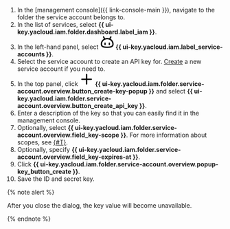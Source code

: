1. In the [management console]({{ link-console-main }}), navigate to the folder the service account belongs to.
1. In the list of services, select **{{ ui-key.yacloud.iam.folder.dashboard.label_iam }}**.
1. In the left-hand panel, select ![FaceRobot](../../_assets/console-icons/face-robot.svg) **{{ ui-key.yacloud.iam.label_service-accounts }}**.
1. Select the service account to create an API key for. [Create](../../iam/operations/sa/create.md) a new service account if you need to.
1. In the top panel, click ![image](../../_assets/console-icons/plus.svg) **{{ ui-key.yacloud.iam.folder.service-account.overview.button_create-key-popup }}** and select **{{ ui-key.yacloud.iam.folder.service-account.overview.button_create_api_key }}**.
1. Enter a description of the key so that you can easily find it in the management console.
1. Optionally, select **{{ ui-key.yacloud.iam.folder.service-account.overview.field_key-scope }}**. For more information about scopes, see [{#T}](../../iam/concepts/authorization/api-key.md#scoped-api-keys).
1. Optionally, specify **{{ ui-key.yacloud.iam.folder.service-account.overview.field_key-expires-at }}**.
1. Click **{{ ui-key.yacloud.iam.folder.service-account.overview.popup-key_button_create }}**.
1. Save the ID and secret key.

  {% note alert %}

  After you close the dialog, the key value will become unavailable.

  {% endnote %}